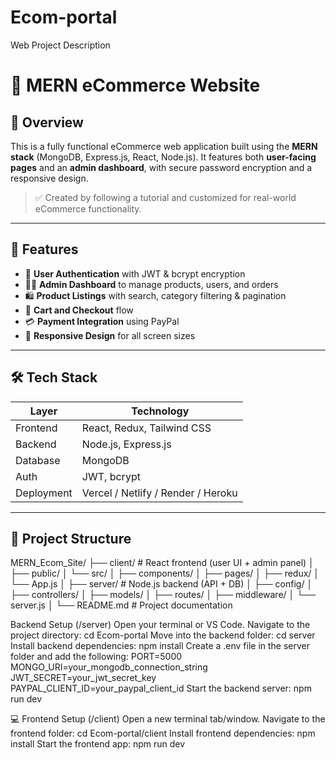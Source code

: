 # Ecom-portal
Web Project  Description

# 🛒 MERN eCommerce Website

## 📌 Overview

This is a fully functional eCommerce web application built using the **MERN stack** (MongoDB, Express.js, React, Node.js). It features both **user-facing pages** and an **admin dashboard**, with secure password encryption and a responsive design.

> ✅ Created by following a tutorial and customized for real-world eCommerce functionality.

---

## 🚀 Features

- 🔐 **User Authentication** with JWT & bcrypt encryption
- 👨‍💼 **Admin Dashboard** to manage products, users, and orders
- 🛍️ **Product Listings** with search, category filtering & pagination
- 🛒 **Cart and Checkout** flow
- 💳 **Payment Integration** using PayPal
- 📱 **Responsive Design** for all screen sizes

---

## 🛠️ Tech Stack

| Layer      | Technology               |
|------------|---------------------------|
| Frontend   | React, Redux, Tailwind CSS |
| Backend    | Node.js, Express.js        |
| Database   | MongoDB                    |
| Auth       | JWT, bcrypt                |
| Deployment | Vercel / Netlify / Render / Heroku |

---

## 📂 Project Structure

MERN_Ecom_Site/
├── client/ # React frontend (user UI + admin panel)
│ ├── public/
│ └── src/
│ ├── components/
│ ├── pages/
│ ├── redux/
│ └── App.js
│
├── server/ # Node.js backend (API + DB)
│ ├── config/
│ ├── controllers/
│ ├── models/
│ ├── routes/
│ ├── middleware/
│ └── server.js
│
└── README.md # Project documentation


Backend Setup (/server)
Open your terminal or VS Code.
Navigate to the project directory:
cd Ecom-portal
Move into the backend folder:
cd server
Install backend dependencies:
npm install
Create a .env file in the server folder and add the following:
PORT=5000
MONGO_URI=your_mongodb_connection_string
JWT_SECRET=your_jwt_secret_key
PAYPAL_CLIENT_ID=your_paypal_client_id
Start the backend server:
npm run dev



💻 Frontend Setup (/client)
Open a new terminal tab/window.
Navigate to the frontend folder:
cd Ecom-portal/client
Install frontend dependencies:
npm install
Start the frontend app:
npm run dev












